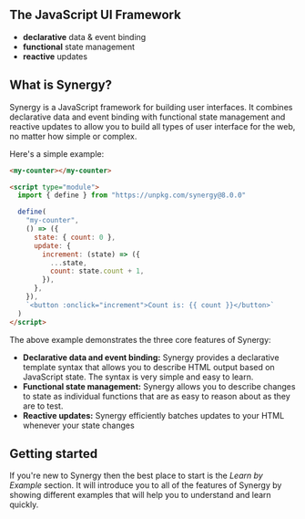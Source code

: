  <head>
  <title>hello world!</title>
 </head>
  <section>
    <h1>The JavaScript UI Framework</h1>
    <ul>
      <li><strong>declarative</strong> data &amp; event binding</li>
      <li><strong>functional</strong> state management</li>
      <li><strong>reactive</strong> updates</li>
    </ul>
  </section>

## What is Synergy?

Synergy is a JavaScript framework for building user interfaces. It
combines declarative data and event binding with functional state
management and reactive updates to allow you to build all types of
user interface for the web, no matter how simple or complex.

Here's a simple example:

<my-counter></my-counter>

```html
<my-counter></my-counter>

<script type="module">
  import { define } from "https://unpkg.com/synergy@8.0.0"

  define(
    "my-counter",
    () => ({
      state: { count: 0 },
      update: {
        increment: (state) => ({
          ...state,
          count: state.count + 1,
        }),
      },
    }),
    `<button :onclick="increment">Count is: {{ count }}</button>`
  )
</script>
```

The above example demonstrates the three core features of Synergy:

- **Declarative data and event binding:** Synergy
  provides a declarative template syntax that allows you to describe
  HTML output based on JavaScript state. The syntax is very simple
  and easy to learn.
- **Functional state management:** Synergy allows you
  to describe changes to state as individual functions that are as
  easy to reason about as they are to test.
- **Reactive updates:** Synergy efficiently batches
  updates to your HTML whenever your state changes

## Getting started

If you're new to Synergy then the best place to start is the _Learn by Example_ section. It will introduce you to all of the features of Synergy by showing different examples that will help you to understand and learn quickly.
